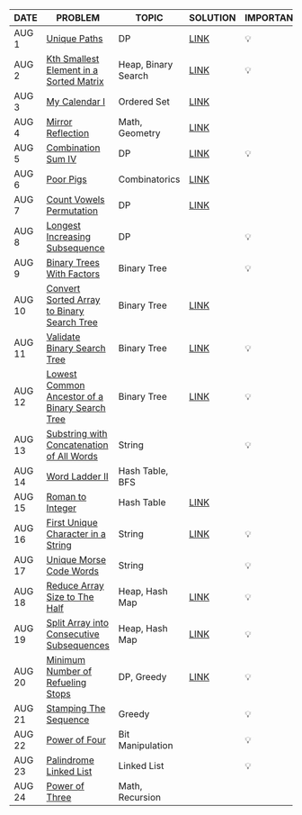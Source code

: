 |DATE|PROBLEM|TOPIC|SOLUTION|IMPORTANT|
|----|-------|-----|--------|---------|
|AUG 1| [Unique Paths](https://leetcode.com/problems/unique-paths/) | DP | [LINK](https://github.com/utkarsh006/LeetCode-Grind/blob/main/AUG%20CHALLENGES/AUG%201_Unique%20Paths.md) | 💡 |
|AUG 2| [Kth Smallest Element in a Sorted Matrix](https://leetcode.com/problems/kth-smallest-element-in-a-sorted-matrix/)| Heap, Binary Search |[LINK](https://github.com/utkarsh006/LeetCode-Grind/blob/main/AUG%20CHALLENGES/AUG%202_Kth%20Smallest%20Element%20in%20a%20Sorted%20Matrix.cpp)| 💡 |
|AUG 3| [My Calendar I](https://leetcode.com/problems/my-calendar-i/)| Ordered Set | [LINK](https://github.com/utkarsh006/LeetCode-Grind/blob/main/AUG%20CHALLENGES/AUG%203_My%20Calendar%20I.cpp)|  |
|AUG 4| [Mirror Reflection](https://leetcode.com/problems/mirror-reflection/)| Math, Geometry | [LINK](https://github.com/utkarsh006/LeetCode-Grind/blob/main/AUG%20CHALLENGES/AUG%204_Mirror%20Reflection.cpp)| |
|AUG 5| [Combination Sum IV](https://leetcode.com/problems/combination-sum-iv/)| DP | [LINK](https://github.com/utkarsh006/LeetCode-Grind/blob/main/AUG%20CHALLENGES/AUG%205_Combination%20Sum%20IV.cpp)| 💡 |
|AUG 6| [Poor Pigs](https://leetcode.com/problems/poor-pigs/)| Combinatorics |[LINK](https://github.com/utkarsh006/LeetCode-Grind/blob/main/AUG%20CHALLENGES/AUG%206_Poor%20Pigs.cpp)| |
|AUG 7| [Count Vowels Permutation](https://leetcode.com/problems/count-vowels-permutation/)| DP |[LINK](https://github.com/utkarsh006/LeetCode-Grind/blob/main/AUG%20CHALLENGES/AUG%207_Count%20Vowels%20Permutations.cpp)| |
|AUG 8| [Longest Increasing Subsequence](https://leetcode.com/problems/longest-increasing-subsequence/)| DP || 💡 |
|AUG 9| [Binary Trees With Factors](https://leetcode.com/problems/binary-trees-with-factors/)| Binary Tree || 💡 |
|AUG 10| [Convert Sorted Array to Binary Search Tree](https://leetcode.com/problems/convert-sorted-array-to-binary-search-tree/)| Binary Tree |[LINK](https://github.com/utkarsh006/LeetCode-Grind/blob/main/AUG%20CHALLENGES/AUG%2010_Convert%20Sorted%20Array%20to%20Binary%20Search%20Tree.cpp)| |
|AUG 11| [Validate Binary Search Tree](https://leetcode.com/problems/validate-binary-search-tree/)| Binary Tree |[LINK](https://github.com/tanya-gupta25/LeetCode-Grind/blob/main/AUG%20CHALLENGES/AUG%2011_Validate%20Binary%20Search%20Tree.cpp)| 💡 |
|AUG 12| [Lowest Common Ancestor of a Binary Search Tree](https://leetcode.com/problems/lowest-common-ancestor-of-a-binary-search-tree/)| Binary Tree |[LINK](https://github.com/utkarsh006/LeetCode-Grind/blob/main/AUG%20CHALLENGES/AUG%2012_Lowest%20Common%20Ancestor%20of%20BST.cpp)| 💡 |
|AUG 13| [Substring with Concatenation of All Words](https://leetcode.com/problems/substring-with-concatenation-of-all-words/)| String || 💡 |
|AUG 14| [Word Ladder II](https://leetcode.com/problems/word-ladder-ii/)| Hash Table, BFS || |
|AUG 15| [Roman to Integer](https://leetcode.com/problems/roman-to-integer/)| Hash Table | [LINK](https://github.com/utkarsh006/LeetCode-Grind/blob/main/AUG%20CHALLENGES/AUG%2015_Roman%20to%20Integer.cpp) | |
|AUG 16| [First Unique Character in a String](https://leetcode.com/problems/first-unique-character-in-a-string/)| String | [LINK](https://github.com/utkarsh006/LeetCode-Grind/blob/main/AUG%20CHALLENGES/AUG%2016_First%20Unique%20Character%20in%20a%20String.md)| 💡 |
|AUG 17| [Unique Morse Code Words](https://leetcode.com/problems/unique-morse-code-words/)| String || 💡 |
|AUG 18| [Reduce Array Size to The Half](https://leetcode.com/problems/reduce-array-size-to-the-half/)| Heap, Hash Map | [LINK](https://github.com/utkarsh006/LeetCode-Grind/blob/main/AUG%20CHALLENGES/AUG%2018_Reduce%20Array%20Size%20to%20The%20Half.cpp)| 💡 |
|AUG 19| [Split Array into Consecutive Subsequences](https://leetcode.com/problems/split-array-into-consecutive-subsequences/)| Heap, Hash Map | [LINK](https://github.com/utkarsh006/LeetCode-Grind/blob/main/AUG%20CHALLENGES/AUG%2019_Split%20Array%20into%20Consecutive%20Subsequences.cpp)| 💡 |
|AUG 20| [Minimum Number of Refueling Stops](https://leetcode.com/problems/minimum-number-of-refueling-stops/)| DP, Greedy | [LINK](https://github.com/utkarsh006/LeetCode-Grind/blob/main/AUG%20CHALLENGES/AUG%2020_Minimum%20Number%20of%20Refueling%20Stops.cpp) | 💡 |
|AUG 21| [Stamping The Sequence](https://leetcode.com/problems/stamping-the-sequence/)| Greedy || 💡 |
|AUG 22| [Power of Four](https://leetcode.com/problems/power-of-four/)| Bit Manipulation || 💡 |
|AUG 23| [Palindrome Linked List](https://leetcode.com/problems/palindrome-linked-list/)| Linked List || 💡 |
|AUG 24| [Power of Three](https://leetcode.com/problems/power-of-three/)| Math, Recursion || |

